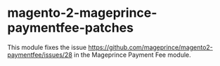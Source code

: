 # magento-2-mageprince-paymentfee-patches

This module fixes the issue https://github.com/mageprince/magento2-paymentfee/issues/28 in the Mageprince Payment Fee module.